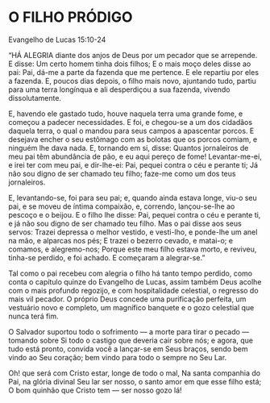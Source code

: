 # O FILHO PRÓDIGO 

Evangelho de Lucas 15:10-24

“HÁ ALEGRIA diante dos anjos de Deus por um pecador que se arrepende. E disse: Um certo homem tinha dois filhos; E o mais moço deles disse ao pai: Pai, dá-me a parte da fazenda que me pertence. E ele repartiu por eles a fazenda. E, poucos dias depois, o filho mais novo, ajuntando tudo, partiu para uma terra longínqua e ali desperdiçou a sua fazenda, vivendo dissolutamente.

E, havendo ele gastado tudo, houve naquela terra uma grande fome, e começou a padecer necessidades. E foi, e chegou-se a um dos cidadãos daquela terra, o qual o mandou para seus campos a apascentar porcos. E desejava encher o seu estômago com as bolotas que os porcos comiam, e ninguém lhe dava nada. E, tornando em si, disse: Quantos jornaleiros de meu pai têm abundância de pão, e eu aqui pereço de fome! Levantar-me-ei, e irei ter com meu pai, e dir-lhe-ei: Pai, pequei contra o céu e perante ti; Já não sou digno de ser chamado teu filho; faze-me como um dos teus jornaleiros.

E, levantando-se, foi para seu pai; e, quando ainda estava longe, viu-o seu pai, e se moveu de íntima compaixão, e, correndo, lançou-se-lhe ao pescoço e o beijou. E o filho lhe disse: Pai, pequei contra o céu e perante ti, e já não sou digno de ser chamado teu filho. Mas o pai disse aos seus servos: Trazei depressa o melhor vestido, e vesti-lho, e ponde-lhe um anel na mão, e alparcas nos pés; E trazei o bezerro cevado, e matai-o; e comamos, e alegremo-nos; Porque este meu filho estava morto, e reviveu, tinha-se perdido, e foi achado. E começaram a alegrar-se.”

Tal como o pai recebeu com alegria o filho há tanto tempo perdido, como conta o capítulo quinze do Evangelho de Lucas, assim também Deus acolhe com o mais profundo regozijo, e com hospitalidade celestial, o regresso do mais vil pecador. O próprio Deus concede uma purificação perfeita, um vestuário novo e completo, um magnífico banquete e o gozo celestial que nunca terá fim.

O Salvador suportou todo o sofrimento — a morte para tirar o pecado — tomando sobre Si todo o castigo que deveria cair sobre nós; e agora, que tudo está pronto, convida você a lançar-se em Seus braços, sendo bem vindo ao Seu coração; bem vindo para todo o sempre no Seu Lar.

Oh! que será com Cristo estar, longe de todo o mal, Na santa companhia do Pai, na glória divinal Seu lar ser nosso, o santo amor em que esse filho está; O bom quinhão que Cristo tem — ser nosso gozo lá!